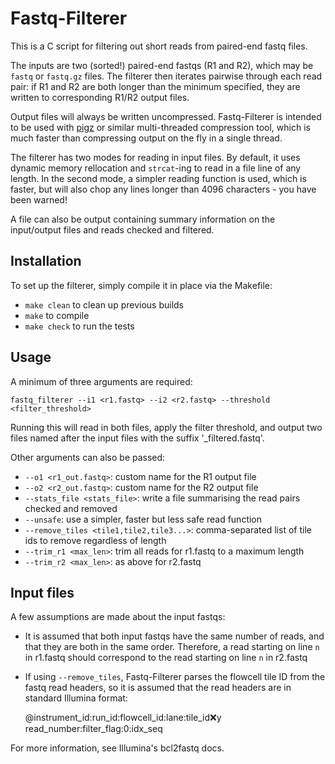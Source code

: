 # Fastq-Filterer

This is a C script for filtering out short reads from paired-end fastq files.

The inputs are two (sorted!) paired-end fastqs (R1 and R2), which may be `fastq` or `fastq.gz` files. The
filterer then iterates pairwise through each read pair: if R1 and R2 are both longer than the minimum
specified, they are written to corresponding R1/R2 output files.

Output files will always be written uncompressed. Fastq-Filterer is intended to be used with
[pigz](https://github.com/madler/pigz) or similar multi-threaded compression tool, which is much faster than
compressing output on the fly in a single thread.

The filterer has two modes for reading in input files. By default, it uses dynamic memory rellocation and
`strcat`-ing to read in a file line of any length. In the second mode, a simpler reading function is used,
which is faster, but will also chop any lines longer than 4096 characters - you have been warned!

A file can also be output containing summary information on the input/output files and reads checked and
filtered.


## Installation
To set up the filterer, simply compile it in place via the Makefile:

- `make clean` to clean up previous builds
- `make` to compile
- `make check` to run the tests


## Usage
A minimum of three arguments are required:

    fastq_filterer --i1 <r1.fastq> --i2 <r2.fastq> --threshold <filter_threshold>

Running this will read in both files, apply the filter threshold, and output two files named after the input
files with the suffix '_filtered.fastq'.

Other arguments can also be passed:
- `--o1 <r1_out.fastq>`: custom name for the R1 output file
- `--o2 <r2_out.fastq>`: custom name for the R2 output file
- `--stats_file <stats_file>`: write a file summarising the read pairs checked and removed
- `--unsafe`: use a simpler, faster but less safe read function
- `--remove_tiles <tile1,tile2,tile3...>`: comma-separated list of tile ids to remove regardless of length
- `--trim_r1 <max_len>`: trim all reads for r1.fastq to a maximum length
- `--trim_r2 <max_len>`: as above for r2.fastq


## Input files
A few assumptions are made about the input fastqs:
- It is assumed that both input fastqs have the same number of reads, and that they are both in the same
order. Therefore, a read starting on line `n` in r1.fastq should correspond to the read starting on line `n`
in r2.fastq
- If using `--remove_tiles`, Fastq-Filterer parses the flowcell tile ID from the fastq read headers, so it is
assumed that the read headers are in standard Illumina format:

    @instrument_id:run_id:flowcell_id:lane:tile_id:x:y read_number:filter_flag:0:idx_seq

For more information, see Illumina's bcl2fastq docs.
